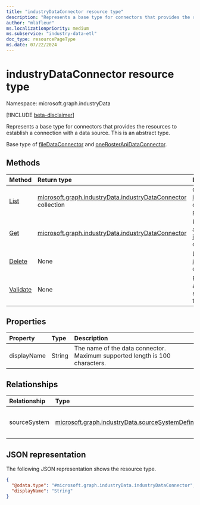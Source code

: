 ```yaml
---
title: "industryDataConnector resource type"
description: "Represents a base type for connectors that provides the resources to establish a connection with a data source."
author: "mlafleur"
ms.localizationpriority: medium
ms.subservice: "industry-data-etl"
doc_type: resourcePageType
ms.date: 07/22/2024
---
```


# industryDataConnector resource type

Namespace: microsoft.graph.industryData

[!INCLUDE [beta-disclaimer](../../includes/beta-disclaimer.md)]

Represents a base type for connectors that provides the resources to establish a connection with a data source. This is an abstract type.

Base type of [fileDataConnector](../resources/industrydata-filedataconnector.md) and [oneRosterApiDataConnector](../resources/industrydata-onerosterapidataconnector.md).

## Methods

| Method                                                                              | Return type                                                                                            | Description                                                                                                        |
| :---------------------------------------------------------------------------------- | :----------------------------------------------------------------------------------------------------- | :----------------------------------------------------------------------------------------------------------------- |
| [List](../api/industrydata-industrydataconnector-list.md)    | [microsoft.graph.industryData.industryDataConnector](industrydata-industrydataconnector.md) collection | Get a list of the [industryDataConnector](industrydata-industrydataconnector.md) objects and their properties.     |
| [Get](../api/industrydata-industrydataconnector-get.md)       | [microsoft.graph.industryData.industryDataConnector](industrydata-industrydataconnector.md)            | Read the properties and relationships of an [industryDataConnector](industrydata-industrydataconnector.md) object. |
| [Delete](../api/industrydata-industrydataconnector-delete.md) | None                                                                                                   | Delete an [industryDataConnector](industrydata-industrydataconnector.md) object.                                   |
| [Validate](../api/industrydata-industrydataconnector-validate.md)                   | None                                                                                                   | Perform validations applicable for the specific instance of the data connector.                                    |

## Properties

| Property    | Type   | Description                                                                 |
| :---------- | :----- | :-------------------------------------------------------------------------- |
| displayName | String | The name of the data connector. Maximum supported length is 100 characters. |

## Relationships

| Relationship | Type                                                             | Description                                                    |
| :----------- | :--------------------------------------------------------------- | :------------------------------------------------------------- |
| sourceSystem | [microsoft.graph.industryData.sourceSystemDefinition](industrydata-sourcesystemdefinition.md) | The **sourceSystemDefinition** this connector is connected to. |

## JSON representation

The following JSON representation shows the resource type.

<!-- {
  "blockType": "resource",
  "keyProperty": "id",
  "@odata.type": "microsoft.graph.industryData.industryDataConnector",
  "openType": false
}
-->

```json
{
  "@odata.type": "#microsoft.graph.industryData.industryDataConnector",
  "displayName": "String"
}
```
